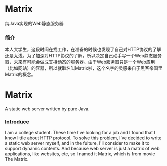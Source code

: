 # Matrix
纯Java实现的Web静态服务器

### 简介
本人大学生，这段时间在找工作，在准备的时候也发现了自己对HTTP协议的了解还是太浅。为了加深对HTTP协议的了解，所以决定自己动手写一个Web静态服务器，未来有可能会做成支持动态的服务器。由于Web服务器只是一个Web应用（比如网站）的容器，所以就取名叫Matrix啦，这个名字的灵感来自于黑客帝国里Matrix的概念。

# Matrix
A static web server written by pure Java.

### Introduce
I am a college student. These time I've looking for a job and I found that I know little about HTTP protocol. To solve this problem, I've decided to write a static web server myself, and in the fulture, I'll consider to make it to support dynamic contents. And because web server is just a matrix of web applications, like websites, etc, so I named it Matrix, which is from movie The Matrix.